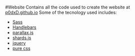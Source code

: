 #Website
Contains all the code used to create the website 
at [p0dxD.github.io](https://p0dxd.github.io/)
Some of the tecnology used includes: 

* [Sass](http://sass-lang.com/)
* [Handlebars](http://handlebarsjs.com/)
* [parallax.js](http://matthew.wagerfield.com/parallax/)
* [shards.js](https://github.com/vonKristoff/Shards)
* [jquery](https://jquery.com)
* [pure css](http://purecss.io/)